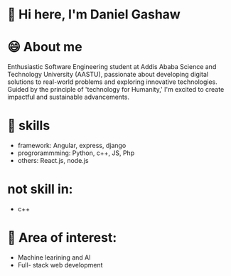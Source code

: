 # 👋 Hi here, I'm Daniel Gashaw

# 😄 About me

Enthusiastic Software Engineering student at Addis Ababa Science and Technology University (AASTU), passionate about developing digital solutions to real-world problems and exploring innovative technologies. Guided by the principle of 'technology for Humanity,' I'm excited to create impactful and sustainable advancements.

# 👀 skills

- framework: Angular, express, django
- progrorammming: Python, c++, JS, Php
- others: React.js, node.js
# not skill in:
+ c++

# 💞️ Area of interest:

- Machine learining and Al
- Full- stack web development
